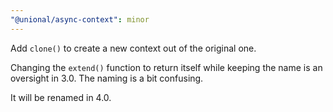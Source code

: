 ```yaml
---
"@unional/async-context": minor
---
```


Add `clone()` to create a new context out of the original one.

Changing the `extend()` function to return itself while keeping the name is an oversight in 3.0.
The naming is a bit confusing.

It will be renamed in 4.0.
